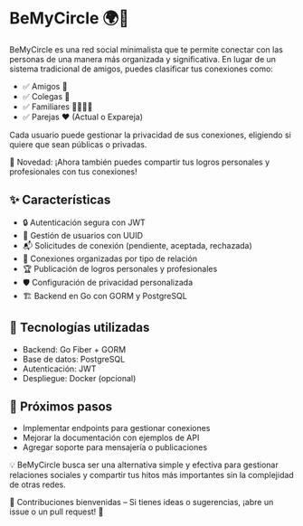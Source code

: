 # BeMyCircle 🌍🔗

BeMyCircle es una red social minimalista que te permite conectar con las personas de una manera más organizada y significativa. En lugar de un sistema tradicional de amigos, puedes clasificar tus conexiones como:

- ✅ Amigos 🤝
- ✅ Colegas 💼
- ✅ Familiares 👨‍👩‍👧‍👦
- ✅ Parejas ❤️ (Actual o Expareja)

Cada usuario puede gestionar la privacidad de sus conexiones, eligiendo si quiere que sean públicas o privadas.

🎯 Novedad: ¡Ahora también puedes compartir tus logros personales y profesionales con tus conexiones!

## ✨ Características

- 🔒 Autenticación segura con JWT
- 📄 Gestión de usuarios con UUID
- 📬 Solicitudes de conexión (pendiente, aceptada, rechazada)
- 🔗 Conexiones organizadas por tipo de relación
- 🏆 Publicación de logros personales y profesionales
- 🛡 Configuración de privacidad personalizada
- 🏗 Backend en Go con GORM y PostgreSQL

## 🚀 Tecnologías utilizadas

- Backend: Go Fiber + GORM
- Base de datos: PostgreSQL
- Autenticación: JWT
- Despliegue: Docker (opcional)

## 📌 Próximos pasos

- Implementar endpoints para gestionar conexiones
- Mejorar la documentación con ejemplos de API
- Agregar soporte para mensajería o publicaciones

💡 BeMyCircle busca ser una alternativa simple y efectiva para gestionar relaciones sociales y compartir tus hitos más importantes sin la complejidad de otras redes.

📢 Contribuciones bienvenidas – Si tienes ideas o sugerencias, ¡abre un issue o un pull request! 🚀